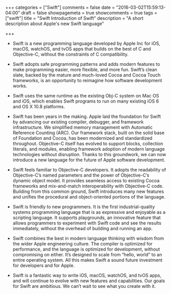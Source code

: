 +++
categories = ["Swift"]
comments = false
date = "2016-03-02T15:59:13-04:00"
draft = false
showpagemeta = true
showcomments = true
tags = ["swift"]
title = "Swift Introduction of Swift"
description = "A short description about Apple's new Swift language"

+++

- Swift is a new programming language developed by Apple Inc for iOS, macOS, watchOS, and tvOS apps that builds on the best of C and Objective-C, without the constraints of C compatibility.
- Swift adopts safe programming patterns and adds modern features to make programming easier, more flexible, and more fun. Swift’s clean slate, backed by the mature and much-loved Cocoa and Cocoa Touch frameworks, is an opportunity to reimagine how software development works.
- Swift uses the same runtime as the existing Obj-C system on Mac OS and iOS, which enables Swift programs to run on many existing iOS 6 and OS X 10.8 platforms.

- Swift has been years in the making. Apple laid the foundation for Swift by advancing our existing compiler, debugger, and framework infrastructure. We simplified memory management with Automatic Reference Counting (ARC). Our framework stack, built on the solid base of Foundation and Cocoa, has been modernized and standardized throughout. Objective-C itself has evolved to support blocks, collection literals, and modules, enabling framework adoption of modern language technologies without disruption. Thanks to this groundwork, we can now introduce a new language for the future of Apple software development.

- Swift feels familiar to Objective-C developers. It adopts the readability of Objective-C’s named parameters and the power of Objective-C’s dynamic object model. It provides seamless access to existing Cocoa frameworks and mix-and-match interoperability with Objective-C code. Building from this common ground, Swift introduces many new features and unifies the procedural and object-oriented portions of the language.

- Swift is friendly to new programmers. It is the first industrial-quality systems programming language that is as expressive and enjoyable as a scripting language. It supports playgrounds, an innovative feature that allows programmers to experiment with Swift code and see the results immediately, without the overhead of building and running an app.

- Swift combines the best in modern language thinking with wisdom from the wider Apple engineering culture. The compiler is optimized for performance, and the language is optimized for development, without compromising on either. It’s designed to scale from “hello, world” to an entire operating system. All this makes Swift a sound future investment for developers and for Apple.

- Swift is a fantastic way to write iOS, macOS, watchOS, and tvOS apps, and will continue to evolve with new features and capabilities. Our goals for Swift are ambitious. We can’t wait to see what you create with it.

